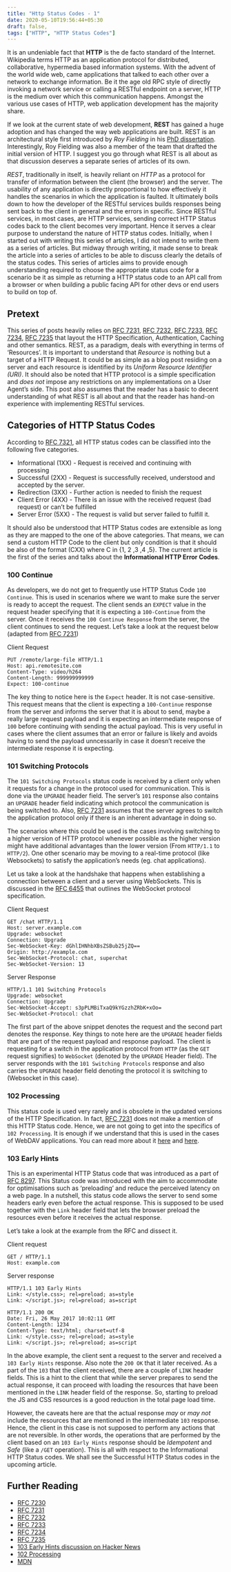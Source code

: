 ```yaml
---
title: "Http Status Codes - 1"
date: 2020-05-10T19:56:44+05:30
draft: false,
tags: ["HTTP", "HTTP Status Codes"]
---
```

It is an undeniable fact that **HTTP** is the de facto standard of the Internet. Wikipedia terms HTTP as an application protocol for distributed, collaborative, hypermedia based information systems. With the advent of the world wide web, came applications that talked to each other over a network to exchange information. Be it the age old RPC style of directly invoking a network service or calling a RESTful endpoint on a server, HTTP is the medium over which this communication happens. Amongst the various use cases of HTTP, web application development has the majority share. 


If we look at the current state of web development, **REST** has gained a huge adoption and has changed the way web applications are built. REST is an architectural style first introduced by *Roy Fielding* in his [PhD dissertation](https://www.ics.uci.edu/~fielding/pubs/dissertation/fielding_dissertation.pdf). Interestingly, Roy Fielding was also a member of the team that drafted the initial version of HTTP. I suggest you go through what REST is all about as that discussion deserves a separate series of articles of its own.


*REST*, traditionally in itself, is heavily reliant on *HTTP* as a protocol for transfer of information between the client (the browser) and the server. The usability of any application is directly proportional to how effectively it handles the scenarios in which the application is faulted. It ultimately boils down to how the developer of the RESTful services builds responses being sent back to the client in general and the errors in specific. Since RESTful services, in most cases, are HTTP services, sending correct HTTP Status codes back to the client becomes very important. Hence it serves a clear purpose to understand the nature of HTTP status codes. Initially, when I started out with writing this series of articles, I did not intend to write them as a series of articles. But midway through writing, it made sense to break the article into a series of articles to be able to discuss clearly the details of the status codes. This series of articles aims to provide enough understanding required to choose the appropriate status code for a scenario be it as simple as returning a HTTP status code to an API call from a browser or when building a public facing API for other devs or end users to build on top of.

## Pretext
This series of posts heavily relies on [RFC 7231](https://tools.ietf.org/html/rfc7231), [RFC 7232](https://tools.ietf.org/html/rfc7232), [RFC 7233](https://tools.ietf.org/html/rfc7233), [RFC 7234](https://tools.ietf.org/html/rfc7234), [RFC 7235](https://tools.ietf.org/html/rfc7235) that layout the HTTP Specification, Authentication, Caching and other semantics. REST, as a paradigm, deals with everything in terms of ‘Resources’. It is important to understand that *Resource* is nothing but a target of a HTTP Request. It could be as simple as a blog post residing on a server and each resource is identified by its *Uniform Resource Identifier (URI)*. It should also be noted that HTTP protocol is a simple specification and *does not* impose any restrictions on any implementations on a User Agent’s side. This post also assumes that the reader has a basic to decent understanding of what REST is all about and that the reader has hand-on experience with implementing RESTful services.

## Categories of HTTP Status Codes
According to [RFC 7321](https://tools.ietf.org/html/rfc7231), all HTTP status codes can be classified into the following five categories.

* Informational (1XX) - Request is received and continuing with processing
* Successful (2XX) - Request is successfully received, understood and accepted by the server.
* Redirection (3XX) - Further action is needed to finish the request
* Client Error (4XX) - There is an issue with the received request (bad request) or can’t be fulfilled
* Server Error (5XX) - The request is valid but server failed to fulfill it.

It should also be understood that HTTP Status codes are extensible as long as they are mapped to the one of the above categories. That means, we can send a custom HTTP Code to the client but only condition is that it should be also of the format (CXX) where C in {1, 2 ,3 ,4 ,5}. The current article is the first of the series and talks about the **Informational HTTP Error Codes**.

### 100 Continue
As developers, we do not get to frequently use HTTP Status Code ```100 Continue```. This is used in scenarios where we want to make sure the server is ready to accept the request. The client sends an ```EXPECT``` value in the request header specifying that it is expecting a ```100-Continue``` from the server. Once it receives the ```100 Continue Response``` from the server, the client continues to send the request. Let’s take a look at the request below (adapted from [RFC 7231](https://tools.ietf.org/html/rfc7231))

Client Request
```
PUT /remote/large-file HTTP/1.1
Host: api.remotesite.com
Content-Type: video/h264
Content-Length: 999999999999
Expect: 100-continue
```

The key thing to notice here is the ```Expect``` header. It is not case-sensitive. This request means that the client is expecting a ```100-Continue``` response from the server and informs the server that it is about to send, maybe a really large request payload and it is expecting an intermediate response of ```100``` before continuing with sending the actual payload. This is very useful in cases where the client assumes that an error or failure is likely and avoids having to send the payload unncessarily in case it doesn’t receive the intermediate response it is expecting.

### 101 Switching Protocols
The ```101 Switching Protocols``` status code is received by a client only when it requests for a change in the protocol used for communication. This is done via the ```UPGRADE``` header field. The server’s ```101``` response also contains an ```UPGRADE``` header field indicating which protocol the communication is being switched to. Also, [RFC 7231](https://tools.ietf.org/html/rfc7231) assumes that the server agrees to switch the application protocol only if there is an inherent advantage in doing so. 

The scenarios where this could be used is the cases involving switching to a higher version of HTTP protocol whenever possible as the higher version might have additional advantages than the lower version (From ```HTTP/1.1``` to ```HTTP/2```). One other scenario may be moving to a real-time protocol (like Websockets) to satisfy the application’s needs (eg. chat applications).

Let us take a look at the handshake that happens when establishing a connection between a client and a server using WebSockets. This is discussed in the [RFC 6455](https://tools.ietf.org/html/rfc6455#section-1.2) that outlines the WebSocket protocol specification.

Client Request
```
GET /chat HTTP/1.1
Host: server.example.com
Upgrade: websocket
Connection: Upgrade
Sec-WebSocket-Key: dGhlIHNhbXBsZSBub25jZQ==
Origin: http://example.com
Sec-WebSocket-Protocol: chat, superchat
Sec-WebSocket-Version: 13
```

Server Response
```
HTTP/1.1 101 Switching Protocols
Upgrade: websocket
Connection: Upgrade
Sec-WebSocket-Accept: s3pPLMBiTxaQ9kYGzzhZRbK+xOo=
Sec-WebSocket-Protocol: chat
```

The first part of the above snippet denotes the request and the second part denotes the response. Key things to note here are the ```UPGRADE``` header fields that are part of the request payload and response payload. The client is requesting for a switch in the application protocol from ```HTTP``` (as the ```GET``` request signifies) to ```WebSocket``` (denoted by the ```UPGRADE``` Header field). The server responds with the ```101 Switching Protocols``` response and also carries the ```UPGRADE``` header field denoting the protocol it is switching to (Websocket in this case).

### 102 Processing
This status code is used very rarely and is obsolete in the updated versions of the HTTP Specification. In fact, [RFC 7231](https://tools.ietf.org/html/rfc7231) does not make a mention of this HTTP Status code. Hence, we are not going to get into the specifics of ```102 Processing```. It is enough if we understand that this is used in the cases of WebDAV applications. You can read more about it [here](https://evertpot.com/http/102-processing) and [here](https://developer.mozilla.org/en-US/docs/Glossary/WebDAV).

### 103 Early Hints
This is an experimental HTTP Status code that was introduced as a part of [RFC 8297](https://tools.ietf.org/html/rfc8297). This Status code was introduced with the aim to accommodate for optimisations such as ‘preloading’ and reduce the perceived latency on a web page. In a nutshell, this status code allows the server to send some headers early even before the actual response. This is supposed to be used together with the ```Link``` header field that lets the browser preload the resources even before it receives the actual response.

Let’s take a look at the example from the RFC and dissect it. 

Client request

```
GET / HTTP/1.1
Host: example.com
```

Server response
```
HTTP/1.1 103 Early Hints
Link: </style.css>; rel=preload; as=style
Link: </script.js>; rel=preload; as=script

HTTP/1.1 200 OK
Date: Fri, 26 May 2017 10:02:11 GMT
Content-Length: 1234
Content-Type: text/html; charset=utf-8
Link: </style.css>; rel=preload; as=style
Link: </script.js>; rel=preload; as=script
```

In the above example, the client sent a request to the server and received a ```103 Early Hints``` response. Also note the ```200 OK``` that it later received. As a part of the ```103``` that the client received, there are a couple of ```LINK``` header fields. This is a  hint to the client that while the server prepares to send the actual response, it can proceed with loading the resources that have been mentioned in the ```LINK``` header field of the response. So, starting to preload the JS and CSS resources is a good reduction in the total page load time.

However, the caveats here are that the actual response *may* or *may not* include the resources that are mentioned in the intermediate ```103``` response. Hence, the client in this case is not supposed to perform any actions that are not reversible. In other words, the operations that are performed by the client based on an ```103 Early Hints``` response should be *Idempotent* and *Safe* (like a ```/GET``` operation). 
This is all with respect to the Informational HTTP Status codes. We shall see the Successful HTTP Status codes in the upcoming article. 

## Further Reading

* [RFC 7230](https://tools.ietf.org/html/rfc7230#section-6.7)
* [RFC 7231](https://tools.ietf.org/html/rfc7231)
* [RFC 7232](https://tools.ietf.org/html/rfc7232)
* [RFC 7233](https://tools.ietf.org/html/rfc7233)
* [RFC 7234](https://tools.ietf.org/html/rfc7234)
* [RFC 7235](https://tools.ietf.org/html/rfc7235)
* [103 Early Hints discussion on Hacker News](https://news.ycombinator.com/item?id=15590049)
* [102 Processing](https://evertpot.com/http/102-processing)
* [MDN](https://developer.mozilla.org/en-US/docs/Web/HTTP/Status#Information_responses)
